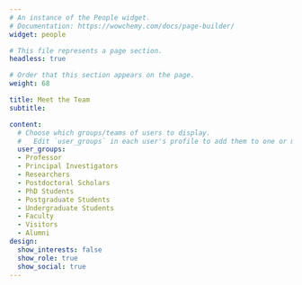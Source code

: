 ```yaml
---
# An instance of the People widget.
# Documentation: https://wowchemy.com/docs/page-builder/
widget: people

# This file represents a page section.
headless: true

# Order that this section appears on the page.
weight: 68

title: Meet the Team
subtitle:

content:
  # Choose which groups/teams of users to display.
  #   Edit `user_groups` in each user's profile to add them to one or more of these groups.
  user_groups:
  - Professor
  - Principal Investigators
  - Researchers
  - Postdoctoral Scholars
  - PhD Students
  - Postgraduate Students
  - Undergraduate Students
  - Faculty
  - Visitors
  - Alumni
design:
  show_interests: false
  show_role: true
  show_social: true
---
```


